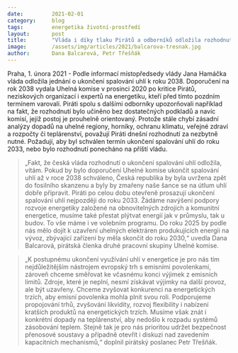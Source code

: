```yaml
---
date:         2021-02-01
category:     blog
tags:         energetika životní-prostředí 
layout:       post
title:        "Vláda i díky tlaku Pirátů a odborníků odložila rozhodnutí o termínu ukončení spalování uhlí"
image:        /assets/img/articles/2021/balcarova-tresnak.jpg
author:       Dana Balcarová, Petr Třešňák
---
```




Praha, 1. února 2021 - Podle informací místopředsedy vlády Jana Hamáčka vláda odložila jednání o ukončení spalování uhlí k roku 2038. Doporučení na rok 2038 vydala Uhelná komise v prosinci 2020 po kritice Pirátů, neziskových organizací i expertů na energetiku, kteří před tímto pozdním termínem varovali. Piráti spolu s dalšími odborníky upozorňovali například na fakt, že rozhodnutí bylo učiněno bez dostatečných podkladů a navíc komisí, jejíž postoj je prouhelně orientovaný. Protože stále chybí zásadní analýzy dopadů na uhelné regiony, horníky, ochranu klimatu, veřejné zdraví a rozpočty či teplárenství, považují Piráti dnešní rozhodnutí za nezbytně nutné. Požadují, aby byl schválen termín ukončení spalování uhlí do roku 2033, nebo bylo rozhodnutí ponecháno na příští vládu.

> „Fakt, že česká vláda rozhodnutí o ukončení spalování uhlí odložila, vítám. Pokud by bylo doporučení Uhelné komise ukončit spalování uhlí až v roce 2038 schváleno, Česká republika by byla uvržena zpět do fosilního skanzenu a byly by zmařeny naše šance se na útlum uhlí dobře připravit. Piráti po celou dobu otevřeně prosazují ukončení spalování uhlí nejpozději do roku 2033. Žádáme navýšení podpory rozvoje energetiky založené na obnovitelných zdrojích a komunitní energetice, musíme také přestat plýtvat energií jak v průmyslu, tak u budov. To vše máme i ve volebním programu. Do roku 2025 by podle nás mělo dojít k uzavření uhelných elektráren produkujících energii na vývoz, zbývající zařízení by měla skončit do roku 2030,“ uvedla Dana Balcarová, pirátská členka druhé pracovní skupiny Uhelné komise.

> „K postupnému ukončení využívání uhlí v energetice je pro nás tím nejdůležitějším nástrojem evropský trh s emisními povolenkami, zároveň chceme směřovat ke včasnému konci výjimek z emisních limitů. Zdroje, které je neplní, nesmí získávat výjimky na další provoz, ale být uzavřeny. Chceme zvyšovat konkurenci na energetických trzích, aby emisní povolenka mohla plnit svou roli. Podporujeme propojování trhů, zvyšování likvidity, rozvoj flexibility i nabízení kratších produktů na energetických trzích. Musíme však znát i konkrétní dopady na teplárenství, aby nedošlo k rozpadu systémů zásobování teplem. Stejně tak je pro nás prioritou udržet bezpečnost přenosové soustavy a případně otevřít i diskuzi nad zavedením kapacitních mechanismů,“ doplnil pirátský poslanec Petr Třešňák.
